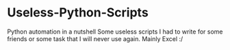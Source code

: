 # Useless-Python-Scripts
Python automation in a nutshell
Some useless scripts I had to write for some friends or some task that I will never use again. Mainly Excel :/
